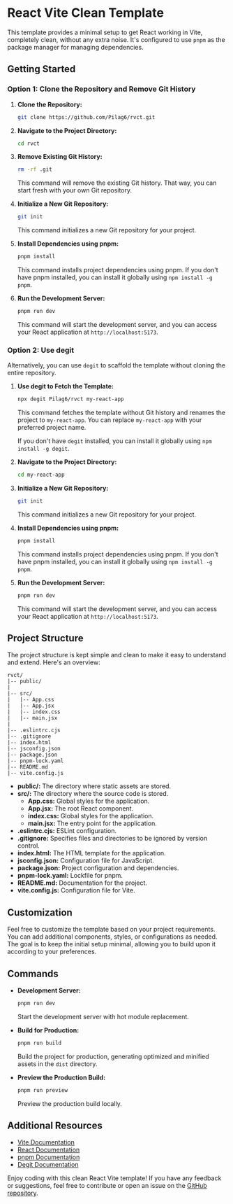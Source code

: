 # React Vite Clean Template

This template provides a minimal setup to get React working in Vite, completely clean, without any extra noise. It's configured to use `pnpm` as the package manager for managing dependencies.

## Getting Started

### Option 1: Clone the Repository and Remove Git History

1. **Clone the Repository:**

   ```bash
   git clone https://github.com/Pilag6/rvct.git
   ```

2. **Navigate to the Project Directory:**

   ```bash
   cd rvct
   ```

3. **Remove Existing Git History:**

   ```bash
   rm -rf .git
   ```

   This command will remove the existing Git history. That way, you can start fresh with your own Git repository.

4. **Initialize a New Git Repository:**

   ```bash
   git init
   ```

   This command initializes a new Git repository for your project.

5. **Install Dependencies using pnpm:**

   ```bash
   pnpm install
   ```

   This command installs project dependencies using pnpm. If you don't have pnpm installed, you can install it globally using `npm install -g pnpm`.

6. **Run the Development Server:**

   ```bash
   pnpm run dev
   ```

   This command will start the development server, and you can access your React application at `http://localhost:5173`.

### Option 2: Use degit

Alternatively, you can use `degit` to scaffold the template without cloning the entire repository.

1. **Use degit to Fetch the Template:**

   ```bash
   npx degit Pilag6/rvct my-react-app
   ```

   This command fetches the template without Git history and renames the project to `my-react-app`. You can replace `my-react-app` with your preferred project name.

   If you don't have `degit` installed, you can install it globally using `npm install -g degit`.

2. **Navigate to the Project Directory:**

   ```bash
   cd my-react-app
   ```

3. **Initialize a New Git Repository:**

   ```bash
   git init
   ```

   This command initializes a new Git repository for your project.

4. **Install Dependencies using pnpm:**

   ```bash
   pnpm install
   ```

   This command installs project dependencies using pnpm. If you don't have pnpm installed, you can install it globally using `npm install -g pnpm`.

5. **Run the Development Server:**

   ```bash
   pnpm run dev
   ```

   This command will start the development server, and you can access your React application at `http://localhost:5173`.

## Project Structure

The project structure is kept simple and clean to make it easy to understand and extend. Here's an overview:

```
rvct/
|-- public/
|
|-- src/
|   |-- App.css
|   |-- App.jsx
|   |-- index.css
|   |-- main.jsx
|
|-- .eslintrc.cjs
|-- .gitignore
|-- index.html
|-- jsconfig.json
|-- package.json
|-- pnpm-lock.yaml
|-- README.md
|-- vite.config.js
```

- **public/:** The directory where static assets are stored.
- **src/:** The directory where the source code is stored.
    - **App.css:** Global styles for the application.
    - **App.jsx:** The root React component.
    - **index.css:** Global styles for the application.
    - **main.jsx:** The entry point for the application.
- **.eslintrc.cjs:** ESLint configuration.
- **.gitignore:** Specifies files and directories to be ignored by version control.
- **index.html:** The HTML template for the application.
- **jsconfig.json:** Configuration file for JavaScript.
- **package.json:** Project configuration and dependencies.
- **pnpm-lock.yaml:** Lockfile for pnpm.
- **README.md:** Documentation for the project.
- **vite.config.js:** Configuration file for Vite.

## Customization

Feel free to customize the template based on your project requirements. You can add additional components, styles, or configurations as needed. The goal is to keep the initial setup minimal, allowing you to build upon it according to your preferences.

## Commands

- **Development Server:**

  ```bash
  pnpm run dev
  ```

  Start the development server with hot module replacement.

- **Build for Production:**

  ```bash
  pnpm run build
  ```

  Build the project for production, generating optimized and minified assets in the `dist` directory.

- **Preview the Production Build:**

  ```bash
  pnpm run preview
  ```

  Preview the production build locally.

## Additional Resources

- [Vite Documentation](https://vitejs.dev/guide/)
- [React Documentation](https://react.dev/)
- [pnpm Documentation](https://pnpm.io/)
- [Degit Documentation](https://www.npmjs.com/package/degit)

Enjoy coding with this clean React Vite template! If you have any feedback or suggestions, feel free to contribute or open an issue on the [GitHub repository](https://github.com/Pilag6/rvct).